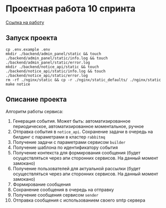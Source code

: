 # Проектная работа 10 спринта

[Ссылка на работу](https://github.com/xh4vm/notifications)

## Запуск проекта
``` 
cp .env.example .env
mkdir ./backend/admin_panel/static && touch ./backend/admin_panel/static/info.log && touch ./backend/admin_panel/static/error.log
mkdir ./backend/notice_api/static && touch ./backend/notice_api/static/info.log && touch ./backend/notice_api/static/error.log
rm -rf ./nginx/static && cp -r ./nginx/static_defaults/ ./nginx/static
make notice
```
## Описание проекта
Алгоритм работы сервиса:
1. Генерация события. Может быть: автоматизированное периодическое, автоматизированное моментальное, ручное
2. Отправка события в `notice_api`. Сохранение задачи в очередь на билдинг с параметрами в кластер `rabbitmq`
3. Получение задачи с параметрами сервисом `builder`
4. Получение шаблона по идентификатору события
5. Получение контекста для формирования сообщения (будет осуществляться через апи сторонних сервисов. На данный момент замокано)
6. Получение пользователей для актуальной рассылки (будет осуществляться через апи сторонних сервисов. На данный момент замокано)
7. Формирование сообщения
8. Сохранение сообщения в очередь на отправку
9. Получение сообщения сервисом `sender`
10. Отправка сообщения с использованием своего smtp сервера
